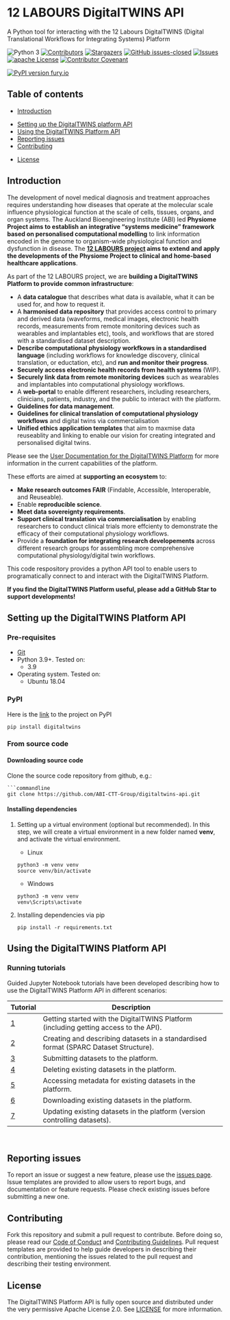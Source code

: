 # 12 LABOURS DigitalTWINS API
A Python tool for interacting with the 12 Labours DigitalTWINS (Digital Translational Workflows for Integrating Systems) Platform

![Python 3](https://img.shields.io/badge/Python->=3.8-blue)
[![Contributors][contributors-shield]][contributors-url]
[![Stargazers][stars-shield]][stars-url]
[![GitHub issues-closed](https://img.shields.io/github/issues-closed/ABI-CTT-Group/digitaltwins-api.svg)](https://GitHub.com/ABI-CTT-Group/digitaltwins-api/issues?q=is%3Aissue+is%3Aclosed)
[![Issues][issues-shield]][issues-url]
[![apache License][license-shield]][license-url]
[![Contributor Covenant](https://img.shields.io/badge/Contributor%20Covenant-2.1-4baaaa.svg)](code_of_conduct.md)
<!--* [![DOI](https://zenodo.org/badge/XXXX.svg)](https://zenodo.org/badge/latestdoi/XXXXX) -->
[![PyPI version fury.io](https://badge.fury.io/py/digitaltwins-api.svg)](https://pypi.python.org/pypi/digitaltwins-api/)

[contributors-shield]: https://img.shields.io/github/contributors/ABI-CTT-Group/digitaltwins-api.svg?style=flat-square
[contributors-url]: https://github.com/ABI-CTT-Group/digitaltwins-api/graphs/contributors
[stars-shield]: https://img.shields.io/github/stars/ABI-CTT-Group/digitaltwins-api.svg?style=flat-square
[stars-url]: https://github.com/ABI-CTT-Group/digitaltwins-api/stargazers
[issues-shield]: https://img.shields.io/github/issues/ABI-CTT-Group/digitaltwins-api.svg?style=flat-square
[issues-url]: https://github.com/ABI-CTT-Group/digitaltwins-api/issues
[license-shield]: https://img.shields.io/github/license/ABI-CTT-Group/digitaltwins-api.svg?style=flat-square
[license-url]: https://github.com/ABI-CTT-Group/digitaltwins-api/blob/master/LICENSE
[lines-of-code-shield]: https://img.shields.io/tokei/lines/github/ABI-CTT-Group/digitaltwins-api
[lines-of-code-url]: #

## Table of contents
* [Introduction](#introduction)
<!--* * [The problem](#the-problem) -->
<!--* * [Our solution - XXXXXX](#our-solution---XXXXX) -->
<!--* * [Impact and vision](#impact-and-vision) -->
<!--* * [Future developments](#future-developments) -->
* [Setting up the DigitalTWINS platform API](#setting-up-the-digitaltwins-platform-API)
* [Using the DigitalTWINS Platform API](#using-the-digitalwins-platform-api)
* [Reporting issues](#reporting-issues)
* [Contributing](#contributing)
<!--* * [Cite us](#cite-us) -->
<!--* * [FAIR practices](#fair-practices) -->
* [License](#license)
<!--* * * [Team](#team) -->
<!--* * * [Acknowledgements](#acknowledgements) -->

## Introduction
The development of novel medical diagnosis and treatment approaches requires understanding how diseases that operate at the molecular scale influence physiological function at the scale of cells, tissues, organs, and organ systems. The Auckland Bioengineering Institute (ABI) led **Physiome Project aims to establish an integrative “systems medicine” framework based on personalised computational modelling** to link information encoded in the genome to organism-wide physiological function and dysfunction in disease. The **[12 LABOURS project](https://www.auckland.ac.nz/en/abi/our-research/research-groups-themes/12-Labours.html) aims to extend and apply the developments of the Physiome Project to clinical and home-based healthcare applications**.

As part of the 12 LABOURS project, we are **building a DigitalTWINS Platform to provide common infrastructure**:
* A **data catalogue** that describes what data is available, what it can be used for, and how to request it.
* A **harmonised data repository** that provides access control to primary and derived data (waveforms, medical images, electronic health records, measurements from remote monitoring devices such as wearables and implantables etc), tools, and workflows that are stored with a standardised dataset description.
* **Describe computational physiology workfkows in a standardised language** (including workflows for knowledge discovery, clinical translation, or eductation, etc), and **run and monitor their progress**.
* **Securely access electronic health records from health systems** (WIP).
* **Securely link data from remote monitoring devices** such as wearables and implantables into computational physiology workflows.
* A **web-portal** to enable different researchers, including researchers, clinicians, patients, industry, and the public to interact with the platform.
* **Guidelines for data management**.
* **Guidelines for clinical translation of computational physiology workflows** and digital twins via commercialisation
* **Unified ethics application templates** that aim to maxmise data reuseablity and linking to enable our vision for creating integrated and personalised digital twins.

Please see the [User Documentation for the DigitalTWINS Platform](https://docs.google.com/document/d/10dQ0Cyq0NQ1JlxPYCVtGCIY2umZrYzhAltsyRd9QhgY/edit) for more information in the current capabilities of the platform.

These efforts are aimed at **supporting an ecosystem** to:
* **Make research outcomes FAIR** (Findable, Accessible, Interoperable, and Reuseable).
* Enable **reproducible science**.
* **Meet data sovereignty requirements**.
* **Support clinical translation via commercialisation** by enabling researchers to conduct clinical trials more effcienty to demonstrate the efficacy of their computational physiology workflows. 
* Provide a **foundation for integrating research developements** across different research groups for assembling more comprehensive computational physiology/digital twin workflows.

This code respository provides a python API tool to enable users to programatically connect to and interact with the DigitalTWINS Platform.

**If you find the DigitalTWINS Platform useful, please add a GitHub Star to support developments!**

## Setting up the DigitalTWINS Platform API

### Pre-requisites 
- [Git](https://git-scm.com/)
- Python 3.9+. Tested on:
   - 3.9
- Operating system. Tested on:
  - Ubuntu 18.04
   
### PyPI

Here is the [link](https://pypi.org/project/digitaltwins) to the project on PyPI
```
pip install digitaltwins
```

### From source code

#### Downloading source code
Clone the source code repository from github, e.g.:
```
```commandline
git clone https://github.com/ABI-CTT-Group/digitaltwins-api.git
```

#### Installing dependencies

1. Setting up a virtual environment (optional but recommended). 
   In this step, we will create a virtual environment in a new folder named **venv**, 
   and activate the virtual environment.
   
   * Linux
   ```
   python3 -m venv venv
   source venv/bin/activate
   ```
   
   * Windows
   ```
   python3 -m venv venv
   venv\Scripts\activate
   ```
   
2. Installing dependencies via pip
    ```
    pip install -r requirements.txt
    ```
    
## Using the DigitalTWINS Platform API

### Running tutorials

Guided Jupyter Notebook tutorials have been developed describing how to use the DigitalTWINS Platform API in different scenarios:

<table>
<thead>
  <tr>
    <th> Tutorial</th>
    <th> Description</th>
  </tr>
</thead>
<tbody>
  <tr>
    <td><a href="https://github.com/ABI-CTT-Group/digitaltwins-api/blob/main/tutorials/tutorial_1_getting_started.ipynb">
    1
    </a></td>
    <td> Getting started with the DigitalTWINS Platform (including getting access to the API).</td>
  </tr>
  <tr>
    <td><a href="https://github.com/ABI-CTT-Group/digitaltwins-api/blob/main/tutorials/tutorial_2_create_datasets_and_description.ipynb">
    2
    </a></td>
    <td> Creating and describing datasets in a standardised format (SPARC Dataset Structure).</td>
  </tr>
  <tr>
    <td><a href="https://github.com/ABI-CTT-Group/digitaltwins-api/blob/main/tutorials/tutorial_3_submit_datasets.ipynb">
    3
    </a></td>
    <td> Submitting datasets to the platform.</td>
  </tr>
  <tr>
    <td><a href="https://github.com/ABI-CTT-Group/digitaltwins-api/blob/main/tutorials/tutorial_7_delete_datasets.ipynb">
    4
    </a></td>
    <td> Deleting existing datasets in the platform.</td>
  </tr> 
  <tr>
    <td><a href="https://github.com/ABI-CTT-Group/digitaltwins-api/blob/main/tutorials/tutorial_5_query_existing_datasets.ipynb">
    5
    </a></td>
    <td> Accessing metadata for existing datasets in the platform.</td>
  </tr>
  <tr>
    <td><a href="https://github.com/ABI-CTT-Group/digitaltwins-api/blob/main/tutorials/tutorial_6_download_existing_datasets.ipynb">
    6
    </a></td>
    <td> Downloading existing datasets in the platform.</td>
  </tr>   
  <tr>
    <td><a href="https://github.com/ABI-CTT-Group/digitaltwins-api/blob/main/tutorials/tutorial_4_update_existing_datasets.ipynb">
    7
    </td>
    <td> Updating existing datasets in the platform (version controlling datasets).</td>
  </tr>
</tbody>
</table>
<p align="center">
</p>
<br/>

## Reporting issues 
To report an issue or suggest a new feature, please use the [issues page](https://github.com/ABI-CTT-Group/digitaltwins-api/issues). Issue templates are provided to allow users to report bugs, and documentation or feature requests. Please check existing issues before submitting a new one.

## Contributing
Fork this repository and submit a pull request to contribute. Before doing so, please read our [Code of Conduct](https://github.com/ABI-CTT-Group/digitaltwins-api/blob/master/CODE_OF_CONDUCT.md) and [Contributing Guidelines](https://github.com/ABI-CTT-Group/digitaltwins-api/blob/master/CONTRIBUTING.md). Pull request templates are provided to help guide developers in describing their contribution, mentioning the issues related to the pull request and describing their testing environment. 

## License
The DigitalTWINS Platform API is fully open source and distributed under the very permissive Apache License 2.0. See [LICENSE](https://github.com/ABI-CTT-Group/digitaltwins-api/blob/main/LICENSE) for more information.

